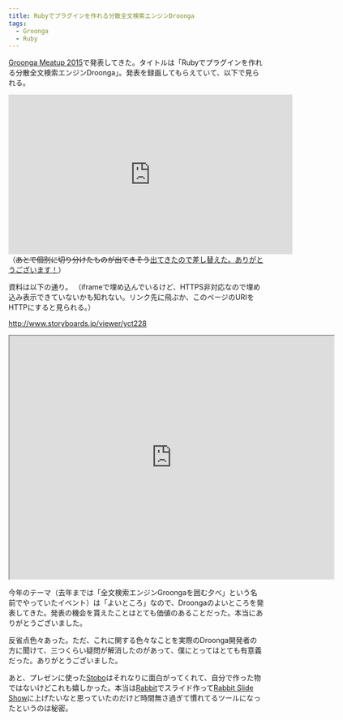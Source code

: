 ```yaml
---
title: Rubyでプラグインを作れる分散全文検索エンジンDroonga
tags:
  - Groonga
  - Ruby
---
```


[Groonga Meatup 2015][]で発表してきた。タイトルは「Rubyでプラグインを作れる分散全文検索エンジンDroonga」。発表を録画してもらえていて、以下で見られる。

<iframe width="560" height="315" src="https://www.youtube.com/embed/9TfYtKolbcg?list=PLLwHraQ4jf7MRIR36oO_Zys4V5oJ8DGDb" frameborder="0" allowfullscreen></iframe>
（<del>あとで個別に切り分けたものが出てきそう</del><ins>出てきたので差し替えた。ありがとうございます！</ins>）

資料は以下の通り。
（iframeで埋め込んでいるけど、HTTPS非対応なので埋め込み表示できていないかも知れない。リンク先に飛ぶか、このページのURIをHTTPにすると見られる。）

<a href="http://www.storyboards.jp/viewer/yct228">http://www.storyboards.jp/viewer/yct228</a>
<iframe src="http://www.storyboards.jp/widget/yct228" width="640" height="480"></iframe>

今年のテーマ（去年までは「全文検索エンジンGroongaを囲む夕べ」という名前でやっていたイベント）は「よいところ」なので、Droongaのよいところを発表してきた。発表の機会を貰えたことはとても価値のあることだった。本当にありがとうございました。

反省点色々あった。ただ、これに関する色々なことを実際のDroonga開発者の方に聞けて、三つくらい疑問が解消したのがあって、僕にとってはとても有意義だった。ありがとうございました。

あと、プレゼンに使った[Stobo][]はそれなりに面白がってくれて、自分で作った物ではないけどこれも嬉しかった。本当は[Rabbit][]でスライド作って[Rabbit Slide Show][]に上げたいなと思っていたのだけど時間無さ過ぎて慣れてるツールになったというのは秘密。


[Groonga Meatup 2015]: https://groonga.doorkeeper.jp/events/31482
[Stobo]: http://www.storyboards.jp/
[Rabbit]: http://rabbit-shocker.org/ja/
[Rabbit Slide Show]: http://slide.rabbit-shocker.org/
